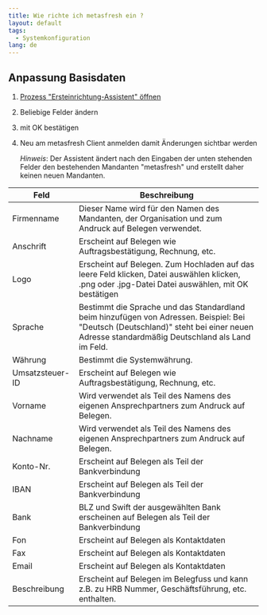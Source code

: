```yaml
---
title: Wie richte ich metasfresh ein ?
layout: default
tags: 
  - Systemkonfiguration
lang: de
---
```

## Anpassung Basisdaten

1. [Prozess "Ersteinrichtung-Assistent" öffnen](Wie_finde_und_öffne_ich_ein_Fenster) 
1. Beliebige Felder ändern
1. mit OK bestätigen
1. Neu am metasfresh Client anmelden damit Änderungen sichtbar werden

	*Hinweis*: Der Assistent ändert nach den Eingaben der unten stehenden Felder den bestehenden Mandanten "metasfresh" und erstellt daher keinen neuen Mandanten. 

Feld|Beschreibung
---|---
Firmenname	| Dieser Name wird für den Namen des Mandanten, der Organisation und zum Andruck auf Belegen verwendet.
Anschrift|	Erscheint auf Belegen wie Auftragsbestätigung, Rechnung, etc.
Logo	| Erscheint auf Belegen. Zum Hochladen auf das leere Feld klicken, Datei auswählen klicken, .png oder .jpg-Datei Datei auswählen, mit OK bestätigen
Sprache|Bestimmt die Sprache und das Standardland beim hinzufügen von Adressen. Beispiel: Bei "Deutsch (Deutschland)" steht bei einer neuen Adresse standardmäßig Deutschland als Land im Feld.
Währung | Bestimmt die Systemwährung.
Umsatzsteuer-ID	| Erscheint auf Belegen wie Auftragsbestätigung, Rechnung, etc.
Vorname| Wird verwendet als Teil des Namens des eigenen Ansprechpartners zum Andruck auf Belegen.
Nachname|Wird verwendet als Teil des Namens des eigenen Ansprechpartners zum Andruck auf Belegen.
Konto-Nr.|Erscheint auf Belegen als Teil der Bankverbindung
IBAN |Erscheint auf Belegen als Teil der Bankverbindung
Bank|BLZ und Swift der ausgewählten Bank erscheinen auf Belegen als Teil der Bankverbindung
Fon|Erscheint auf Belegen als Kontaktdaten
Fax|Erscheint auf Belegen als Kontaktdaten
Email|Erscheint auf Belegen als Kontaktdaten
Beschreibung|Erscheint auf Belegen im Belegfuss und kann z.B. zu HRB Nummer, Geschäftsführung, etc. enthalten.
